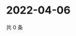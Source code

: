 # 2022-04-06

共 0 条

<!-- BEGIN WEIBO -->
<!-- 最后更新时间 Wed Apr 06 2022 01:16:17 GMT+0800 (China Standard Time) -->

<!-- END WEIBO -->

